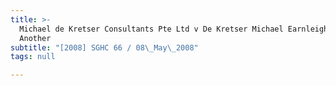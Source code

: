 ```yaml
---
title: >-
  Michael de Kretser Consultants Pte Ltd v De Kretser Michael Earnleigh and
  Another
subtitle: "[2008] SGHC 66 / 08\_May\_2008"
tags: null

---
```


